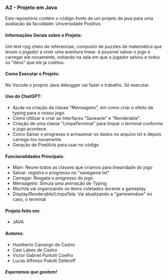 ### A2 - Projeto em Java

Este repositório contém o código-fonte de um projeto de java para uma avaliação da faculdade: Universidade Positivo.


#### Informações Gerais sobre o Projeto:

Um text-rpg cheio de referencias, composto de puzzles de matemática que levam o jogador a viver uma aventura linear. é possivel salvar o jogo e carregar ele novamente, voltando na sala em que o jogador salvou e todos os "itens" que ele ja coletou.

#### Como Executar o Projeto:

No Vscode o proprio Java debugger vai fazer o trabalho. Só executar.

#### Uso do ChatGPT:

- Ajuda na criação da classe "Mensageiro", em como criar o efeito de typing para o nosso jogo.
- Como Utilizar e criar as Interfaces "Saveavle" e "Renderable".
- Criação de uma classe "LimpaTerminal" para limpar o terminal conforme o jogo acontece.
- Como Salvar o progresso e armazenar os dados no arquivo txt e depois carrega-los novamente.
- Geração de PixelArts para usar no código

#### Funcionalidades Principais:

- Main:
    Reune todos as classes que criamos para linearidade do jogo
- Salvar:
    registra o progresso no "savegame.txt"
- Carregar:
    Resgata o progresso do jogo
- Mensageiro:
    Simula uma animação de Typing
- Mochila
    vai organizando os items coletados durante a gameplay
- Display/Renderable/LimpaTela:
    Vai atualizando a "gamewindow" no caso, o terminal

#### Projeto feito em:

- JAVA

#### Autores:

- Humberto Camargo de Castro
- Caio Labes de Castro
- Victor Gabriel Purkott Coelho
- Lucas Affonso Pukott Zelleroff

##### Esperamos que gostem!

